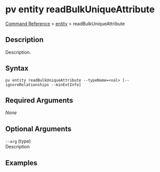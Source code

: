 # pv entity readBulkUniqueAttribute
[Command Reference](../../../README.md#command-reference) > [entity](./main.md) > readBulkUniqueAttribute

## Description
Description.

## Syntax
```
pv entity readBulkUniqueAttribute --typeName=<val> [--ignoreRelationships --minExtInfo]
```

## Required Arguments
*None*

## Optional Arguments
`--arg` (type)  
Description

## Examples
```powershell

```